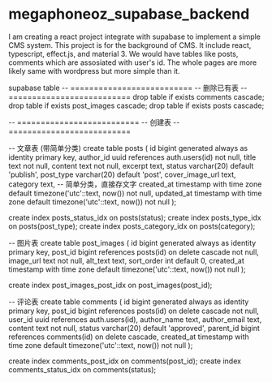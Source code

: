 # megaphoneoz_supabase_backend

I am creating a react project integrate with supabase to implement a simple CMS system. This project is for the background of CMS.
It include react, typescript, effect.js, and material 3.
We would have tables like posts, comments which are assosiated with user's id.
The whole pages are more likely same with wordpress but more simple than it.

supabase table
-- ==========================
-- 删除已有表
-- ==========================
drop table if exists comments cascade;
drop table if exists post_images cascade;
drop table if exists posts cascade;

-- ==========================
-- 创建表
-- ==========================

-- 文章表 (带简单分类)
create table posts (
  id bigint generated always as identity primary key,
  author_id uuid references auth.users(id) not null,
  title text not null,
  content text not null,
  excerpt text,
  status varchar(20) default 'publish',
  post_type varchar(20) default 'post',
  cover_image_url text,
  category text,                                     -- 简单分类，直接存文字
  created_at timestamp with time zone default timezone('utc'::text, now()) not null,
  updated_at timestamp with time zone default timezone('utc'::text, now()) not null
);

create index posts_status_idx on posts(status);
create index posts_type_idx on posts(post_type);
create index posts_category_idx on posts(category);

-- 图片表
create table post_images (
  id bigint generated always as identity primary key,
  post_id bigint references posts(id) on delete cascade not null,
  image_url text not null,
  alt_text text,
  sort_order int default 0,
  created_at timestamp with time zone default timezone('utc'::text, now()) not null
);

create index post_images_post_idx on post_images(post_id);

-- 评论表
create table comments (
  id bigint generated always as identity primary key,
  post_id bigint references posts(id) on delete cascade not null,
  user_id uuid references auth.users(id),
  author_name text,
  author_email text,
  content text not null,
  status varchar(20) default 'approved',
  parent_id bigint references comments(id) on delete cascade,
  created_at timestamp with time zone default timezone('utc'::text, now()) not null
);

create index comments_post_idx on comments(post_id);
create index comments_status_idx on comments(status);

